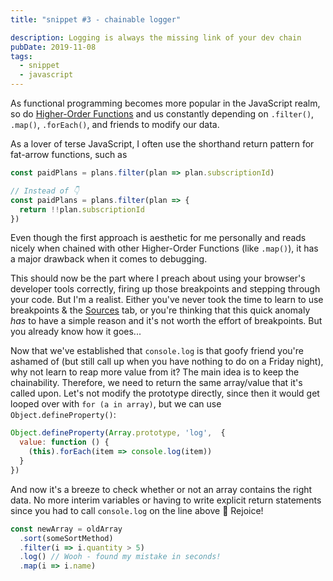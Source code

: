 ```yaml
---
title: "snippet #3 - chainable logger"

description: Logging is always the missing link of your dev chain
pubDate: 2019-11-08
tags:
  - snippet
  - javascript
---
```


As functional programming becomes more popular in the JavaScript realm, so do
[Higher-Order Functions](https://www.freecodecamp.org/news/a-quick-intro-to-higher-order-functions-in-javascript-1a014f89c6b/) and us
constantly depending on `.filter()`, `.map()`, `.forEach()`, and friends
to modify our data.

As a lover of terse JavaScript, I often use the shorthand return pattern
for fat-arrow functions, such as

```js
const paidPlans = plans.filter(plan => plan.subscriptionId)

// Instead of 👇
const paidPlans = plans.filter(plan => {
  return !!plan.subscriptionId
})
```

Even though the first approach is aesthetic for me personally and reads nicely
when chained with other Higher-Order Functions (like `.map()`), it has a major
drawback when it comes to debugging.

This should now be the part where I preach about using your browser's developer
tools correctly, firing up those breakpoints and stepping through your code.
But I'm a realist. Either you've never took the time to learn to use breakpoints & the
[Sources](https://developers.google.com/web/tools/chrome-devtools/javascript/breakpoints)
tab, or you're thinking that this quick anomaly _has_ to have a simple reason and
it's not worth the effort of breakpoints. But you already know how it goes...

Now that we've established that `console.log` is that goofy friend you're ashamed
of (but still call up when you have nothing to do on a Friday night), why not
learn to reap more value from it? The main idea is to keep the chainability. Therefore,
we need to return the same array/value that it's called upon. Let's not modify the prototype
directly, since then it would get looped over with `for (a in array)`, but we can use
`Object.defineProperty()`:

```js
Object.defineProperty(Array.prototype, 'log',  {
  value: function () {
    (this).forEach(item => console.log(item))
  }
})
```

And now it's a breeze to check whether or not an array contains
the right data. No more interim variables or having to write
explicit return statements since you had to call `console.log`
on the line above 😬 Rejoice!
```js
const newArray = oldArray
  .sort(someSortMethod)
  .filter(i => i.quantity > 5)
  .log() // Wooh - found my mistake in seconds!
  .map(i => i.name)
```
